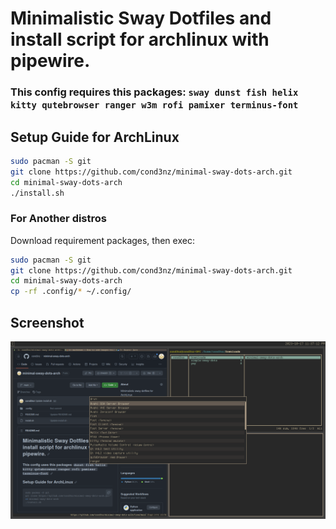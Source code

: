 # Minimalistic Sway Dotfiles and install script for archlinux with pipewire.

### This config requires this packages: ```sway dunst fish helix kitty qutebrowser ranger w3m rofi pamixer terminus-font```

## Setup Guide for ArchLinux
```sh
sudo pacman -S git
git clone https://github.com/cond3nz/minimal-sway-dots-arch.git
cd minimal-sway-dots-arch
./install.sh
```
### For Another distros
Download requirement packages, then exec:
```sh
sudo pacman -S git
git clone https://github.com/cond3nz/minimal-sway-dots-arch.git
cd minimal-sway-dots-arch
cp -rf .config/* ~/.config/
```
## Screenshot
![Alt text](screenshot.png)
